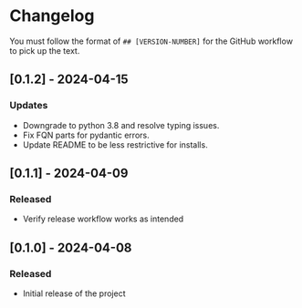 # Changelog

You must follow the format of `## [VERSION-NUMBER]` for the GitHub workflow to pick up the text.

## [0.1.2] - 2024-04-15
### Updates
- Downgrade to python 3.8 and resolve typing issues.
- Fix FQN parts for pydantic errors.
- Update README to be less restrictive for installs.

## [0.1.1] - 2024-04-09
### Released
- Verify release workflow works as intended

## [0.1.0] - 2024-04-08
### Released
- Initial release of the project
